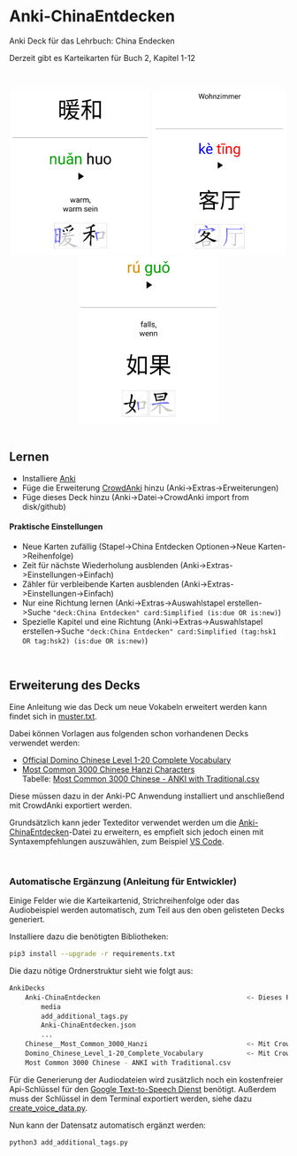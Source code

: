 # Anki-ChinaEntdecken
Anki Deck für das Lehrbuch: China Endecken

Derzeit gibt es Karteikarten für Buch 2, Kapitel 1-12

<br>
<br>

<div align="center">
    <img src="images/simplified.png" alt="simplified" height="300"/>
    <img src="images/deutsch.png" alt="deutsch" height="300"/>
    <img src="images/pinyin.png" alt="pinyin" height="300"/>
</div>

<br>

## Lernen

* Installiere [Anki](https://apps.ankiweb.net/)
* Füge die Erweiterung [CrowdAnki](https://ankiweb.net/shared/info/1788670778) hinzu (Anki->Extras->Erweiterungen)
* Füge dieses Deck hinzu (Anki->Datei->CrowdAnki import from disk/github)

#### Praktische Einstellungen
* Neue Karten zufällig (Stapel->China Entdecken Optionen->Neue Karten->Reihenfolge)
* Zeit für nächste Wiederholung ausblenden (Anki->Extras->Einstellungen->Einfach)
* Zähler für verbleibende Karten ausblenden (Anki->Extras->Einstellungen->Einfach)
* Nur eine Richtung lernen (Anki->Extras->Auswahlstapel erstellen->Suche `"deck:China Entdecken" card:Simplified (is:due OR is:new)`)
* Spezielle Kapitel und eine Richtung (Anki->Extras->Auswahlstapel erstellen->Suche `"deck:China Entdecken" card:Simplified (tag:hsk1 OR tag:hsk2) (is:due OR is:new)`)

<br>

## Erweiterung des Decks

Eine Anleitung wie das Deck um neue Vokabeln erweitert werden kann findet sich in [muster.txt](muster.txt).

Dabei können Vorlagen aus folgenden schon vorhandenen Decks verwendet werden:
* [Official Domino Chinese Level 1-20 Complete Vocabulary](https://ankiweb.net/shared/info/722819818)
* [Most Common 3000 Chinese Hanzi Characters](https://ankiweb.net/shared/info/39888802) \
  Tabelle: [Most Common 3000 Chinese - ANKI with Traditional.csv](https://docs.google.com/spreadsheets/d/1j5-67vdCUeAuIzmikeCgNmXaFZTuXtT4vesjnrqSOjI/edit?usp=sharing)

Diese müssen dazu in der Anki-PC Anwendung installiert und anschließend mit CrowdAnki exportiert werden.

Grundsätzlich kann jeder Texteditor verwendet werden um die [Anki-ChinaEntdecken](Anki-ChinaEntdecken.json)-Datei zu erweitern, es empfielt sich jedoch einen mit Syntaxempfehlungen auszuwählen, zum Beispiel [VS Code](https://code.visualstudio.com/).

<br>

### Automatische Ergänzung (Anleitung für Entwickler)

Einige Felder wie die Karteikartenid, Strichreihenfolge oder das Audiobeispiel werden automatisch, zum Teil aus den oben gelisteten Decks generiert.

Installiere dazu die benötigten Bibliotheken:
```bash
pip3 install --upgrade -r requirements.txt
```

Die dazu nötige Ordnerstruktur sieht wie folgt aus:
```bash
AnkiDecks
    Anki-ChinaEntdecken                                     <- Dieses Repository
        media
        add_additional_tags.py
        Anki-ChinaEntdecken.json
        ...
    Chinese__Most_Common_3000_Hanzi                         <- Mit CrowdAnki exportiert
    Domino_Chinese_Level_1-20_Complete_Vocabulary           <- Mit CrowdAnki exportiert
    Most Common 3000 Chinese - ANKI with Traditional.csv    
```

Für die Generierung der Audiodateien wird zusätzlich noch ein kostenfreier Api-Schlüssel für den [Google Text-to-Speech Dienst](https://cloud.google.com/text-to-speech/) benötigt. Außerdem muss der Schlüssel in dem Terminal exportiert werden, siehe dazu [create_voice_data.py](create_voice_data.py).

Nun kann der Datensatz automatisch ergänzt werden:
```bash
python3 add_additional_tags.py
```
